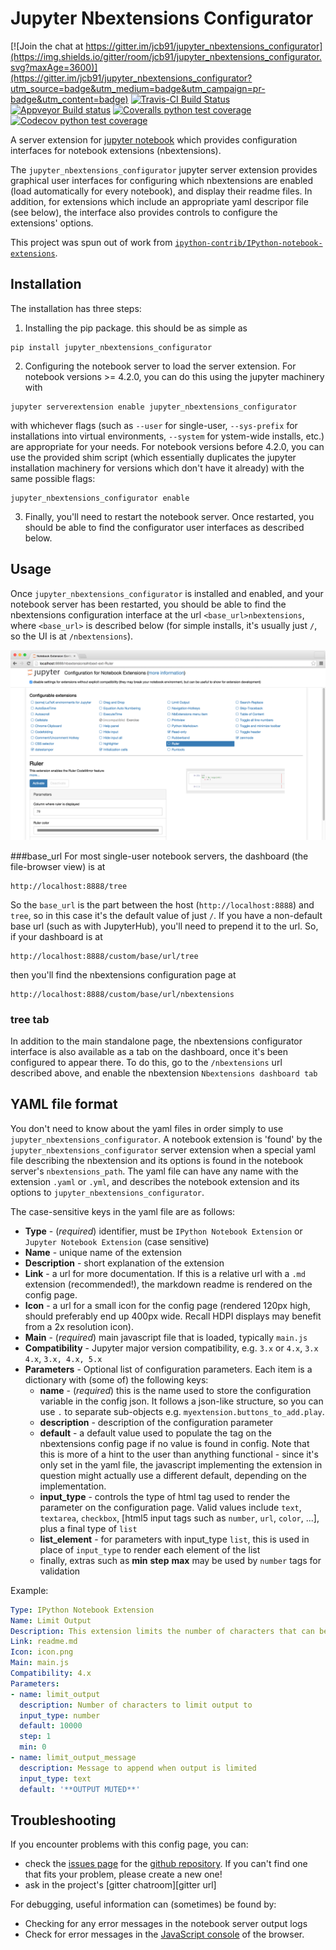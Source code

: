 Jupyter Nbextensions Configurator
=================================

[![Join the chat at https://gitter.im/jcb91/jupyter_nbextensions_configurator](https://img.shields.io/gitter/room/jcb91/jupyter_nbextensions_configurator.svg?maxAge=3600)](https://gitter.im/jcb91/jupyter_nbextensions_configurator?utm_source=badge&utm_medium=badge&utm_campaign=pr-badge&utm_content=badge)
[![Travis-CI Build Status](https://img.shields.io/travis/jcb91/jupyter_nbextensions_configurator.svg?maxAge=3600&label=Travis%20build)](https://travis-ci.org/jcb91/jupyter_nbextensions_configurator)
[![Appveyor Build status](https://img.shields.io/appveyor/ci/jcb91/jupyter-nbextensions-configurator.svg?maxAge=3600&label=Windows%20build)](https://ci.appveyor.com/project/jcb91/jupyter-nbextensions-configurator)
[![Coveralls python test coverage](https://img.shields.io/coveralls/jcb91/jupyter_nbextensions_configurator/master.svg?maxAge=3600&label=Coveralls%20coverage)](https://coveralls.io/github/jcb91/jupyter_nbextensions_configurator)
[![Codecov python test coverage](https://img.shields.io/codecov/c/github/jcb91/jupyter_nbextensions_configurator/master.svg?maxAge=3600&label=Codecov%20coverage)](https://codecov.io/gh/jcb91/jupyter_nbextensions_configurator)

A server extension for [jupyter notebook](https://github.com/jupyter/notebook)
which provides configuration interfaces for notebook extensions (nbextensions).


The `jupyter_nbextensions_configurator` jupyter server extension provides
graphical user interfaces for configuring which nbextensions are enabled
(load automatically for every notebook), and display their readme files.
In addition, for extensions which include an appropriate yaml descripor file
(see below), the interface also provides controls to configure the extensions'
options.

This project was spun out of work from
[`ipython-contrib/IPython-notebook-extensions`][contrib repo url].

[contrib repo url]: https://github.com/ipython-contrib/IPython-notebook-extensions

Installation
------------

The installation has three steps:

1. Installing the pip package. this should be as simple as
  ```
  pip install jupyter_nbextensions_configurator
  ```

2. Configuring the notebook server to load the server extension.
  For notebook versions >= 4.2.0, you can do this using the jupyter machinery with
  ```
  jupyter serverextension enable jupyter_nbextensions_configurator
  ```
  with whichever flags (such as `--user` for single-user, `--sys-prefix` for
  installations into virtual environments, `--system` for ystem-wide installs,
  etc.) are appropriate for your needs.
  For notebook versions before 4.2.0, you can use the provided shim script
  (which essentially duplicates the jupyter installation machinery for versions
  which don't have it already) with the same possible flags:
  ```
  jupyter_nbextensions_configurator enable
  ```
3. Finally, you'll need to restart the notebook server. Once restarted, you
  should be able to find the configurator user interfaces as described below.


Usage
-----
Once `jupyter_nbextensions_configurator` is installed and enabled, and your
notebook server has been restarted, you should be able to find the nbextensions
configuration interface at the url `<base_url>nbextensions`, where
`<base_url>` is described below (for simple installs, it's usually just `/`, so
the UI is at `/nbextensions`).

![](src/jupyter_nbextensions_configurator/static/nbextensions_configurator/icon.png)

###base_url
For most single-user notebook servers, the dashboard (the file-browser view)
is at

    http://localhost:8888/tree

So the `base_url` is the part between the host (`http://localhost:8888`) and
`tree`, so in this case it's the default value of just `/`.
If you have a non-default base url (such as with JupyterHub), you'll need to
prepend it to the url. So, if your dashboard is at

    http://localhost:8888/custom/base/url/tree


then you'll find the nbextensions configuration page at

    http://localhost:8888/custom/base/url/nbextensions

### tree tab
In addition to the main standalone page, the nbextensions configurator
interface is also available as a tab on the dashboard, once it's been
configured to appear there.
To do this, go to the `/nbextensions` url described above, and enable the
nbextension `Nbextensions dashboard tab`


YAML file format
----------------

You don't need to know about the yaml files in order simply to use
`jupyter_nbextensions_configurator`.
A notebook extension is 'found' by the `jupyter_nbextensions_configurator`
server extension when a special yaml file describing the nbextension and its
options is found in the notebook server's `nbextensions_path`.
The yaml file can have any name with the extension `.yaml` or `.yml`, and
describes the notebook extension and its options to
`jupyter_nbextensions_configurator`.

The case-sensitive keys in the yaml file are as follows:

* **Type**          - (*required*) identifier, must be `IPython Notebook Extension` or `Jupyter Notebook Extension` (case sensitive)
* **Name**          - unique name of the extension
* **Description**   - short explanation of the extension
* **Link**          - a url for more documentation. If this is a relative url with a `.md` extension (recommended!), the markdown readme is rendered on the config page.
* **Icon**          - a url for a small icon for the config page (rendered 120px high, should preferably end up 400px wide. Recall HDPI displays may benefit from a 2x resolution icon).
* **Main**          - (*required*) main javascript file that is loaded, typically `main.js`
* **Compatibility** - Jupyter major version compatibility, e.g. `3.x` or `4.x`, `3.x 4.x`, `3.x, 4.x, 5.x`
* **Parameters**    - Optional list of configuration parameters. Each item is a dictionary with (some of) the following keys:
  * **name**        - (*required*) this is the name used to store the configuration variable in the config json. It follows a json-like structure, so you can use `.` to separate sub-objects e.g. `myextension.buttons_to_add.play`.
  * **description** - description of the configuration parameter
  * **default**     - a default value used to populate the tag on the nbextensions config page if no value is found in config. Note that this is more of a hint to the user than anything functional - since it's only set in the yaml file, the javascript implementing the extension in question might actually use a different default, depending on the implementation.
  * **input_type**  - controls the type of html tag used to render the parameter on the configuration page. Valid values include `text`, `textarea`, `checkbox`, [html5 input tags such as `number`, `url`, `color`, ...], plus a final type of `list`
  * **list_element** - for parameters with input_type `list`, this is used in place of `input_type` to render each element of the list
  * finally, extras such as **min** **step** **max** may be used by `number` tags for validation

Example:

```yaml
Type: IPython Notebook Extension
Name: Limit Output
Description: This extension limits the number of characters that can be printed below a codecell
Link: readme.md
Icon: icon.png
Main: main.js
Compatibility: 4.x
Parameters:
- name: limit_output
  description: Number of characters to limit output to
  input_type: number
  default: 10000
  step: 1
  min: 0
- name: limit_output_message
  description: Message to append when output is limited
  input_type: text
  default: '**OUTPUT MUTED**'
```


Troubleshooting
---------------

If you encounter problems with this config page, you can:
 * check the [issues page][this repo issues] for the [github repository][this repo].
   If you can't find one that fits your problem, please create a new one!
 * ask in the project's [gitter chatroom][gitter url]

For debugging, useful information can (sometimes) be found by:

 * Checking for any error messages in the notebook server output logs
 * Check for error messages in the [JavaScript console][javascript console howto] of the browser.

[this repo]: https://github.com/jcb91/jupyter_nbextensions_configurator
[this repo issues]: https://github.com/jcb91/jupyter_nbextensions_configurator/issues
[javascript console howto]: webmasters.stackexchange.com/questions/8525/how-to-open-the-javascript-console-in-different-browsers

